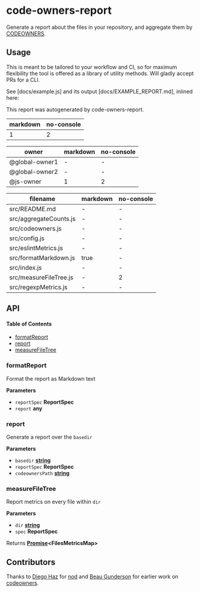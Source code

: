 # code-owners-report

Generate a report about the files in your repository, and aggregate them by [CODEOWNERS](https://help.github.com/articles/about-codeowners/).

## Usage

This is meant to be tailored to your workflow and CI, so for maximum flexibility the tool is offered as a library of utility methods. Will gladly accept PRs for a CLI.

See [docs/example.js] and its output [docs/EXAMPLE_REPORT.md], inlined here:

This report was autogenerated by code-owners-report.

| markdown | no-console |
| -------- | ---------- |
| 1        | 2          |

| owner          | markdown | no-console |
| -------------- | -------- | ---------- |
| @global-owner1 | -        | -          |
| @global-owner2 | -        | -          |
| @js-owner      | 1        | 2          |

| filename               | markdown | no-console |
| ---------------------- | -------- | ---------- |
| src/README.md          | -        | -          |
| src/aggregateCounts.js | -        | -          |
| src/codeowners.js      | -        | -          |
| src/config.js          | -        | -          |
| src/eslintMetrics.js   | -        | -          |
| src/formatMarkdown.js  | true     | -          |
| src/index.js           | -        | -          |
| src/measureFileTree.js | -        | 2          |
| src/regexpMetrics.js   | -        | -          |


## API

<!-- Generated by documentation.js. Update this documentation by updating the source code. -->

#### Table of Contents

-   [formatReport](#formatreport)
-   [report](#report)
-   [measureFileTree](#measurefiletree)

### formatReport

Format the report as Markdown text

**Parameters**

-   `reportSpec` **ReportSpec**
-   `report` **any**

### report

Generate a report over the `basedir`

**Parameters**

-   `basedir` **[string](https://developer.mozilla.org/docs/Web/JavaScript/Reference/Global_Objects/String)**
-   `reportSpec` **ReportSpec**
-   `codeownersPath` **[string](https://developer.mozilla.org/docs/Web/JavaScript/Reference/Global_Objects/String)**

### measureFileTree

Report metrics on every file within `dir`

**Parameters**

-   `dir` **[string](https://developer.mozilla.org/docs/Web/JavaScript/Reference/Global_Objects/String)**
-   `spec` **ReportSpec**

Returns **[Promise](https://developer.mozilla.org/docs/Web/JavaScript/Reference/Global_Objects/Promise)&lt;FilesMetricsMap>**

## Contributors

Thanks to [Diego Haz](https://github.com/diegohaz) for [nod](https://github.com/diegohaz/nod) and [Beau Gunderson](https://github.com/beaugunderson) for earlier work on [codeowners](https://github.com/beaugunderson/codeowners).
